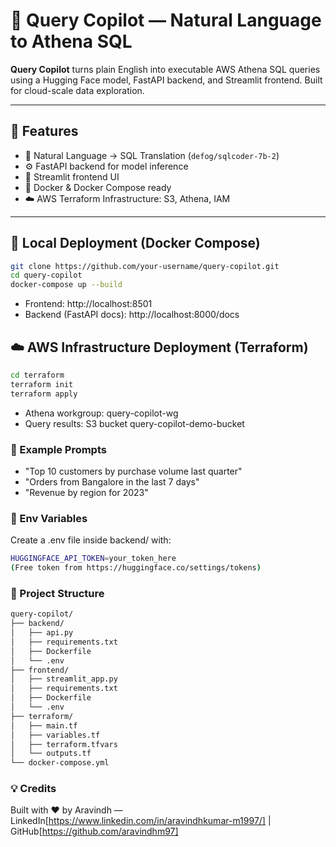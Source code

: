 # 🧠 Query Copilot — Natural Language to Athena SQL

**Query Copilot** turns plain English into executable AWS Athena SQL queries using a Hugging Face model, FastAPI backend, and Streamlit frontend. Built for cloud-scale data exploration.

---

## 🚀 Features

- 🧠 Natural Language → SQL Translation (`defog/sqlcoder-7b-2`)
- ⚙️ FastAPI backend for model inference
- 🎨 Streamlit frontend UI
- 🐳 Docker & Docker Compose ready
- ☁️ AWS Terraform Infrastructure: S3, Athena, IAM

---

## 🧪 Local Deployment (Docker Compose)

```bash
git clone https://github.com/your-username/query-copilot.git
cd query-copilot
docker-compose up --build
```

- Frontend: http://localhost:8501
- Backend (FastAPI docs): http://localhost:8000/docs

## ☁️ AWS Infrastructure Deployment (Terraform)
```bash
cd terraform
terraform init
terraform apply
```

- Athena workgroup: query-copilot-wg
- Query results: S3 bucket query-copilot-demo-bucket

### 📝 Example Prompts
- "Top 10 customers by purchase volume last quarter"
- "Orders from Bangalore in the last 7 days"
- "Revenue by region for 2023"

### 🔐 Env Variables
Create a .env file inside backend/ with:
```bash
HUGGINGFACE_API_TOKEN=your_token_here
(Free token from https://huggingface.co/settings/tokens)
```

### 📁 Project Structure
```bash
query-copilot/
├── backend/
│   ├── api.py
│   ├── requirements.txt
│   ├── Dockerfile
│   └── .env
├── frontend/
│   ├── streamlit_app.py
│   ├── requirements.txt
│   ├── Dockerfile
│   └── .env
├── terraform/
│   ├── main.tf
│   ├── variables.tf
│   ├── terraform.tfvars
│   └── outputs.tf
└── docker-compose.yml
```

### 💡 Credits
Built with ❤️ by Aravindh — LinkedIn[https://www.linkedin.com/in/aravindhkumar-m1997/] | GitHub[https://github.com/aravindhm97]
